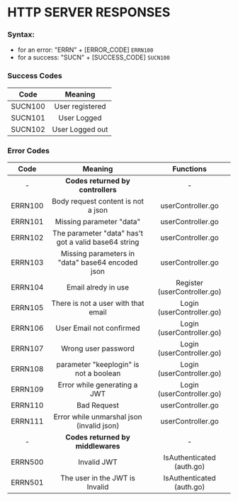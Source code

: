 # HTTP SERVER RESPONSES

### **Syntax:**

-   for an error: "ERRN" + [ERROR_CODE]
    `ERRN100`
-   for a success: "SUCN" + [SUCCESS_CODE]
    `SUCN100`

### Success Codes

|  Code   |     Meaning     |
| :-----: | :-------------: |
| SUCN100 | User registered |
| SUCN101 |   User Logged   |
| SUCN102 | User Logged out |

### Error Codes

|  Code   |                       Meaning                        |          Functions           |
| :-----: | :--------------------------------------------------: | :--------------------------: |
|    -    |          **Codes returned by controllers**           |              -               |
| ERRN100 |          Body request content is not a json          |      userController.go       |
| ERRN101 |               Missing parameter "data"               |      userController.go       |
| ERRN102 | The parameter "data" has't got a valid base64 string |      userController.go       |
| ERRN103 |   Missing parameters in "data" base64 encoded json   |      userController.go       |
| ERRN104 |                 Email alredy in use                  | Register (userController.go) |
| ERRN105 |         There is not a user with that email          |  Login (userController.go)   |
| ERRN106 |               User Email not confirmed               |  Login (userController.go)   |
| ERRN107 |                 Wrong user password                  |  Login (userController.go)   |
| ERRN108 |        parameter "keeplogin" is not a boolean        |  Login (userController.go)   |
| ERRN109 |             Error while generating a JWT             |  Login (userController.go)   |
| ERRN110 |                     Bad Request                      |      userController.go       |
| ERRN111 |      Error while unmarshal json (invalid json)       |      userController.go       |
|    -    |          **Codes returned by middlewares**           |              -               |
| ERRN500 |                     Invalid JWT                      |  IsAuthenticated (auth.go)   |
| ERRN501 |            The user in the JWT is Invalid            |  IsAuthenticated (auth.go)   |
